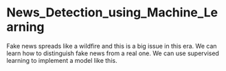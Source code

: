 # News_Detection_using_Machine_Learning
Fake news spreads like a wildfire and this is a big issue in this era. We can learn how to distinguish fake news from a real one. We can use supervised learning to implement a model like this. 
